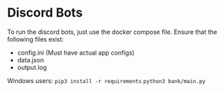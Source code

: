 # Discord Bots
To run the discord bots, just use the docker compose file. 
Ensure that the following files exist:
- config.ini (Must have actual app configs)
- data.json
- output.log

Windows users:
`pip3 install -r requirements`
`python3 bank/main.py`

